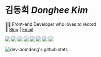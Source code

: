 
# 김동희 <i>Donghee Kim</i> 
🧑‍💻 Front-end Developer who loves to record <br />
📓 [Blog](https://dev-bomdong.github.io/)  |  [Email](mailto:dongdh02076@gmailc.om) 

<p>
<img src="https://img.shields.io/badge/React-60DCFA?style=flat-square&logo=React&logoColor=white"/>
<img src="https://img.shields.io/badge/Typescript-235A97?style=flat-square&logo=Typescript&logoColor=white"/>
<img src="https://img.shields.io/badge/JavaScript-F7DF1E?style=flat-square&logo=JavaScript&logoColor=white"/>
  <img src="https://img.shields.io/badge/MobX-DD5C16?style=flat-square&logo=MobX&logoColor=white"/>
<img src="https://img.shields.io/badge/Sass-CC6699?style=flat-square&logo=Sass&logoColor=white"/>
<img src="https://img.shields.io/badge/styled--components-DB7093?style=flat-square&logo=styled-components&logoColor=white"/>
<img src="https://img.shields.io/badge/Git-black?style=flat-square&logo=Git&logoColor=white"/> 
<img src="https://img.shields.io/badge/AWS-F79A19?style=flat-square&logo=Amazon AWS&logoColor=white"/> 
</p>

![dev-bomdong's github stats](https://github-readme-stats.vercel.app/api?username=dev-bomdong&show_icons=true)







